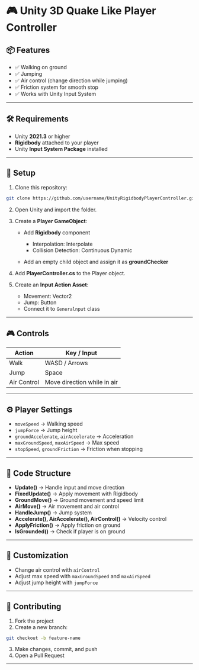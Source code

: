 # 🎮 Unity 3D Quake Like Player Controller

## 📦 Features

* ✅ Walking on ground
* ✅ Jumping
* ✅ Air control (change direction while jumping)
* ✅ Friction system for smooth stop
* ✅ Works with Unity Input System

---

## 🛠 Requirements

* Unity **2021.3** or higher
* **Rigidbody** attached to your player
* Unity **Input System Package** installed

---

## 🚀 Setup

1. Clone this repository:

```bash
git clone https://github.com/username/UnityRigidbodyPlayerController.git
```

2. Open Unity and import the folder.
3. Create a **Player GameObject**:

   * Add **Rigidbody** component

     * Interpolation: Interpolate
     * Collision Detection: Continuous Dynamic
   * Add an empty child object and assign it as **groundChecker**
4. Add **PlayerController.cs** to the Player object.
5. Create an **Input Action Asset**:

   * Movement: Vector2
   * Jump: Button
   * Connect it to `Generalnput` class

---

## 🎮 Controls

| Action      | Key / Input                 |
| ----------- | --------------------------- |
| Walk        | WASD / Arrows               |
| Jump        | Space                       |
| Air Control | Move direction while in air |

---

## ⚙ Player Settings

* `moveSpeed` → Walking speed
* `jumpForce` → Jump height
* `groundAccelerate`, `airAccelerate` → Acceleration
* `maxGroundSpeed`, `maxAirSpeed` → Max speed
* `stopSpeed`, `groundFriction` → Friction when stopping

---

## 🧩 Code Structure

* **Update()** → Handle input and move direction
* **FixedUpdate()** → Apply movement with Rigidbody
* **GroundMove()** → Ground movement and speed limit
* **AirMove()** → Air movement and air control
* **HandleJump()** → Jump system
* **Accelerate(), AirAccelerate(), AirControl()** → Velocity control
* **ApplyFriction()** → Apply friction on ground
* **IsGrounded()** → Check if player is on ground

---

## 🔧 Customization

* Change air control with `airControl`
* Adjust max speed with `maxGroundSpeed` and `maxAirSpeed`
* Adjust jump height with `jumpForce`

---

## 🤝 Contributing

1. Fork the project
2. Create a new branch:

```bash
git checkout -b feature-name
```

3. Make changes, commit, and push
4. Open a Pull Request

---
